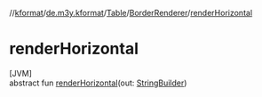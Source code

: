 //[kformat](../../../../index.md)/[de.m3y.kformat](../../index.md)/[Table](../index.md)/[BorderRenderer](index.md)/[renderHorizontal](render-horizontal.md)

# renderHorizontal

[JVM]\
abstract fun [renderHorizontal](render-horizontal.md)(out: [StringBuilder](https://kotlinlang.org/api/core/kotlin-stdlib/kotlin.text/-string-builder/index.html))
